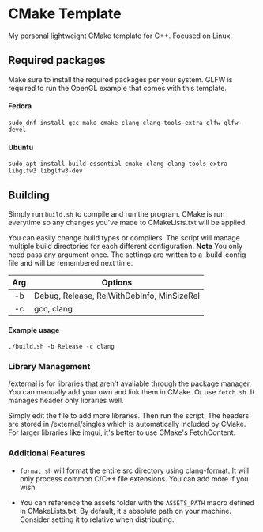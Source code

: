 # CMake Template
My personal lightweight CMake template for C++. Focused on Linux.

## Required packages
Make sure to install the required packages per your system.
GLFW is required to run the OpenGL example that comes with this template. 

#### Fedora
    sudo dnf install gcc make cmake clang clang-tools-extra glfw glfw-devel

#### Ubuntu 
    sudo apt install build-essential cmake clang clang-tools-extra libglfw3 libglfw3-dev


## Building
Simply run `build.sh` to compile and run the program. CMake is run everytime so any changes you've made to CMakeLists.txt will be applied. 

You can easily change build types or compilers. The script will manage multiple build directories for each different configuration. 
**Note** You only need pass any argument once. The settings are written to a .build-config file and will be remembered next time.

|  Arg | Options  |
| :---: | --- |
| -b | Debug, Release, RelWithDebInfo, MinSizeRel  |
| -c | gcc, clang |

#### Example usage
    ./build.sh -b Release -c clang

### Library Management
/external is for libraries that aren't avaliable through the package manager. You can manually add your own and link them in CMake. Or use `fetch.sh`. It manages header only libraries well. 

Simply edit the file to add more libraries. Then run the script. The headers are stored in /external/singles which is automatically included by CMake. 
For larger libraries like imgui, it's better to use CMake's FetchContent. 


### Additional Features
- `format.sh` will format the entire src directory using clang-format. It will only process common C/C++ file extensions. You can add more if you wish. 

- You can reference the assets folder with the `ASSETS_PATH` macro defined in CMakeLists.txt. By default, it's absolute path on your machine. Consider setting it to relative when distributing. 

